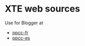 XTE web sources
================

Use for Blogger at 
* [ppcc-fr](https://ppcc-fr.blogspot.com)
* [ppcc-es](https://ppcc-es.blogspot.com)
